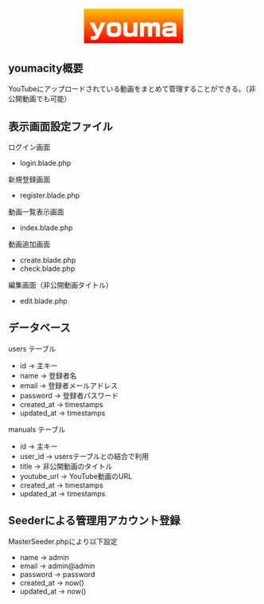 <p align="center">
    <a href="https://youmacity.herokuapp.com/" target="_blank">
        <img src="/public/img/youma_logo.png" width="200">
    </a>
</p>

## youmacity概要
YouTubeにアップロードされている動画をまとめて管理することができる。（非公開動画でも可能）


## 表示画面設定ファイル

ログイン画面

- login.blade.php

新規登録画面

- register.blade.php

動画一覧表示画面

- index.blade.php

動画追加画面

- create.blade.php
- check.blade.php

編集画面（非公開動画タイトル）

- edit.blade.php

## データベース

users テーブル

- id → 主キー
- name → 登録者名
- email → 登録者メールアドレス
- password → 登録者パスワード
- created_at → timestamps
- updated_at → timestamps

manuals テーブル

- id → 主キー
- user_id → usersテーブルとの結合で利用
- title → 非公開動画のタイトル
- youtube_url → YouTube動画のURL
- created_at → timestamps
- updated_at → timestamps

## Seederによる管理用アカウント登録

MasterSeeder.phpにより以下設定

- name → admin
- email → admin@admin
- password → password
- created_at → now()
- updated_at → now()